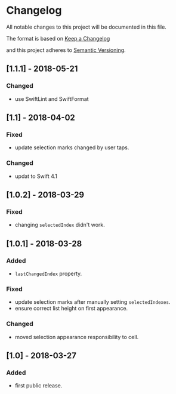 # Changelog
All notable changes to this project will be documented in this file.

The format is based on [Keep a Changelog](http://keepachangelog.com/en/1.0.0/)

and this project adheres to [Semantic Versioning](http://semver.org/spec/v2.0.0.html).

## [1.1.1] - 2018-05-21

### Changed
- use SwiftLint and SwiftFormat

## [1.1] - 2018-04-02

### Fixed
- update selection marks changed by user taps.

### Changed
- updat to Swift 4.1

## [1.0.2] - 2018-03-29

### Fixed
- changing `selectedIndex` didn't work.

## [1.0.1] - 2018-03-28

### Added
- `lastChangedIndex` property.

### Fixed
- update selection marks after manually setting `selectedIndexes`.
- ensure correct list height on first appearance.

### Changed
- moved selection appearance responsibility to cell.

## [1.0] - 2018-03-27

### Added
- first public release.
